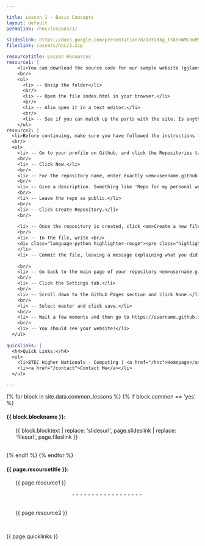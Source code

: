 ```yaml
---

title: Lesson 1 - Basic Concepts
layout: default
permalink: /hnc/lessons/1/
    
slideslink: https://docs.google.com/presentation/d/1xYadXg_tskYnWMLbuM9mcF7JaQKVGgBmVIpM2TWEMkE/export/pdf
fileslink: /assets/hnc/1.zip

resourcetitle: Lesson Resources
resource1: |
    <li>You can download the source code for our sample website (gjlandscapemaintenance.co.uk) here | <a href="/assets/hnc/hnc-sample-site-lesson1.zip">Download code</a></li>
    <br/>
    <ul>
      <li> -- Unzip the folder</li>
      <br/>
      <li> -- Open the file index.html in your browser.</li>
      <br/>
      <li> -- Also open it in a text editor.</li>
      <br/>
      <li> -- See if you can match up the parts with the site. Is anything unclear?</li>
    </ul>
resource2: |
  <li>Before continuing, make sure you have followed the instructions for creating a Github account from Lesson 0. | <a href="/hnc/lessons/0/index.html#github">Instructions</a></li>
  <br/>
  <ul>
    <li> -- Go to your profile on Github, and click the Repositories tab.</li>
    <br/>
    <li> -- Click New.</li>
    <br/>
    <li> -- For the repository name, enter exactly <em>username.github.io</em> where username is your Github username.</li>
    <br/>
    <li> -- Give a description. Something like 'Repo for my personal webpage'.</li>
    <br/>
    <li> -- Leave the repo as public.</li>
    <br/>
    <li> -- Click Create Repository.</li>
    <br/>
    
    <li> -- Once the repository is created, click <em>Create a new file</em> and call it index.html.</li>
    <br/>
    <li> -- In the file, write <br/>
    <div class="language-python highlighter-rouge"><pre class="highlight"><code><span class="s">Hello world</span></code></pre></div>
    </li>
    <li> -- Commit the file, leaving a message explaining what you did. Something like 'Created index file' is good enough.</li>
    
    <br/>
    <li> -- Go back to the main page of your repository <em>username.github.io</em></li>
    <br/>
    <li> -- Click the Settings tab.</li>
    <br/>
    <li> -- Scroll down to the Github Pages section and click None.</li>
    <br/>
    <li> -- Select master and click save.</li>
    <br/>
    <li> -- Wait a few moments and then go to https://username.github.io</li>
    <br/>
    <li> -- You should see your website!</li>
  </ul>
  
quicklinks: |
  <h4>Quick Links:</h4>
  <ul>
    <li>BTEC Higher Nationals - Computing | <a href="/hnc">Homepage</a> | <a href="/hnc/lessons/0/">Lesson 0 - Introduction</a></li>
    <li><a href="/contact">Contact Me</a></li>
  </ul> 

---
```


{% for block in site.data.common_lessons %}
  {% if block.common == 'yes' %}
  <h4 id="{{ block.idtag }}">{{ block.blockname }}:</h4>
  <ul>
    {{ block.blocktext | replace: 'slidesurl', page.slideslink | replace: 'filesurl', page.fileslink }}
  </ul>
  <br/>
  {% endif %}
{% endfor %}

<h4>{{ page.resourcetitle }}:</h4>
<ul style="list-style-type:disc;">
  {{ page.resource1 }}
  <br/>
  <center><p>- - - - - - - - - - - - - - - - - -</p></center>
  <br/>
  {{ page.resource2 }}
</ul>
<br/>

{{ page.quicklinks }}

<br/>
